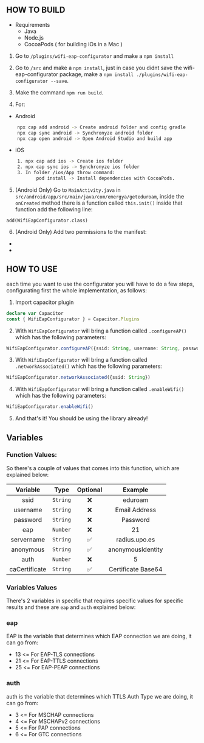 ## HOW TO BUILD  ##
 
 - Requirements
    * Java 
    * Node.js
    * CocoaPods ( for building iOs in a Mac )
    
1. Go to ``/plugins/wifi-eap-configurator`` and make a ``npm install``

2. Go to ``/src`` and make a ``npm install``, just in case you didnt save the wifi-eap-configurator package, make a ``npm install ./plugins/wifi-eap-configurator --save``.

3. Make the command ``npm run build``.

4. For:

- Android
```bash
    npx cap add android -> Create android folder and config gradle
    npx cap sync android -> Synchronyze android folder
    npx cap open android -> Open Android Studio and build app
```

- iOS 
```bash
    1. npx cap add ios -> Create ios folder
    2. npx cap sync ios -> Synchronyze ios folder
    3. In folder /ios/App throw command:
           pod install -> Install dependencies with CocoaPods.
```

5. (Android Only) Go to ``MainActivity.java`` in ``src/android/app/src/main/java/com/emergya/geteduroam``, inside the ``onCreated`` method there is a function called ``this.init()`` inside that function  add the following line:

```Android
add(WifiEapConfigurator.class)
```

6. (Android Only) Add two permissions to the manifest:

- <uses-permission android:name="android.permission.ACCESS_WIFI_STATE" />
- <uses-permission android:name="android.permission.CHANGE_WIFI_STATE" />

## HOW TO USE ##

each time you want to use the configurator you will have to do a few steps, configurating first the whole implementation, as follows:

1. Import capacitor plugin

```TypeScript
declare var Capacitor
const { WifiEapConfigurator } = Capacitor.Plugins
```
2. With ``WifiEapConfigurator`` will bring a function called ``.configureAP()`` which has the following parameters: 
```TypeScript
WifiEapConfigurator.configureAP({ssid: String, username: String, password: String, eap: Number, servername: String, auth: Number, caCertificate: String})
```
3. With ``WifiEapConfigurator`` will bring a function called ``.networkAssociated()`` which has the following parameters: 
```TypeScript
WifiEapConfigurator.networkAssociated({ssid: String})
```
4. With ``WifiEapConfigurator`` will bring a function called ``.enableWifi()`` which has the following parameters: 
```TypeScript
WifiEapConfigurator.enableWifi()
```
5. And that's it! You should be using the library already!

## Variables

### Function Values:
So there's a couple of values that comes into this function, which are explained below:

| Variable|Type|Optional|Example|
|:---: |:---: |:---: |:---: |
|ssid|`String`|❌|eduroam|
|username|`String`|❌|Email Address  |
|password|`String`|❌|Password|
|eap|`Number`|❌|21|
|servername |`String`|✅|radius.upo.es|
|anonymous |`String`|✅|anonymousIdentity|
|auth|`Number`|❌|5|
|caCertificate|`String`|✅|Certificate Base64|

### Variables Values

There's 2 variables in specific that requires specific values for specific results and these are `eap` and `auth` explained below:

### eap

EAP is the variable that determines which EAP connection we are doing, it can go from:

- 13 <= For EAP-TLS connections
- 21 <= For EAP-TTLS connections
- 25 <= For EAP-PEAP connections

### auth

auth is the variable that determines which TTLS Auth Type we are doing, it can go from:

- 3 <= For MSCHAP connections
- 4 <= For MSCHAPv2 connections
- 5 <= For PAP connections
- 6 <= For GTC connections
